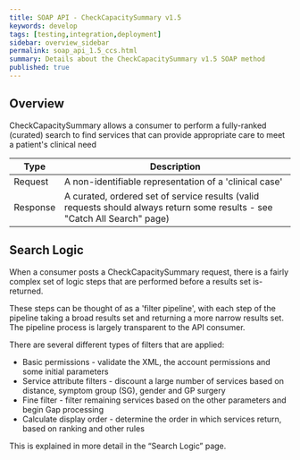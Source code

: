 ```yaml
---
title: SOAP API - CheckCapacitySummary v1.5
keywords: develop
tags: [testing,integration,deployment]
sidebar: overview_sidebar
permalink: soap_api_1.5_ccs.html
summary: Details about the CheckCapacitySummary v1.5 SOAP method
published: true
---
```


## Overview

CheckCapacitySummary allows a consumer to perform a fully-ranked (curated) search to find services that can provide appropriate care to meet a patient's clinical need

| Type    |   Description                                                                                                          |
|---------|------------------------------------------------------------------------------------------------------------------------|
| Request | A non-identifiable representation of a 'clinical case'                                                                 |
| Response | A curated, ordered set of service results (valid requests should always return some results - see "Catch All Search" page) |

## Search Logic

When a consumer posts a CheckCapacitySummary request, there is a fairly complex set of logic steps that are performed before a results set is- returned.

These steps can be thought of as a 'filter pipeline', with each step of the pipeline taking a broad results set and returning a more narrow results set. The pipeline process is largely transparent to the API consumer.

There are several different types of filters that are applied:

* Basic permissions - validate the XML, the account permissions and some initial parameters
* Service attribute filters - discount a large number of services based on distance, symptom group (SG), gender and GP surgery
* Fine filter - filter remaining services based on the other parameters and begin Gap processing
* Calculate display order - determine the order in which services return, based on ranking and other rules

This is explained in more detail in the “Search Logic” page.
